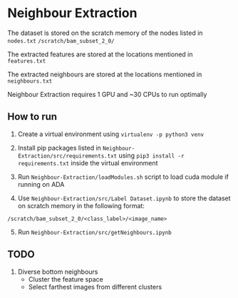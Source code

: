# Neighbour Extraction

The dataset is stored on the scratch memory of the nodes listed in `nodes.txt`
`/scratch/bam_subset_2_0/`

The extracted features are stored at the locations mentioned in `features.txt`

The extracted neighbours are stored at the locations mentioned in `neighbours.txt`

Neighbour Extraction requires 1 GPU and ~30 CPUs to run optimally 

## How to run

1. Create a virtual environment using `virtualenv -p python3 venv`

2. Install pip packages listed in `Neighbour-Extraction/src/requirements.txt` using `pip3 install -r requirements.txt` inside the virtual environment

3. Run `Neighbour-Extraction/loadModules.sh` script to load cuda module if running on ADA

4. Use `Neighbour-Extraction/src/Label Dataset.ipynb` to store the dataset on scratch memory in the following format:

```
/scratch/bam_subset_2_0/<class_label>/<image_name>
```

5. Run `Neighbour-Extraction/src/getNeighbours.ipynb`

## TODO

1. Diverse bottom neighbours
    - Cluster the feature space
    - Select farthest images from different clusters
